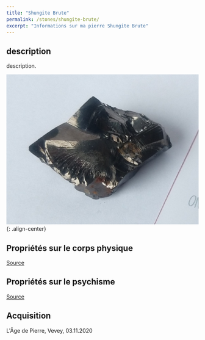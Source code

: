 ```yaml
---
title: "Shungite Brute"
permalink: /stones/shungite-brute/
excerpt: "Informations sur ma pierre Shungite Brute"
---
```


## description
description.

![Shungite Brute](/images/stones/ShungiteBrute_AgeDePierre_20201103.jpg "Shungite Brute"){: .align-center}


## Propriétés sur le corps physique


[Source](https://)


## Propriétés sur le psychisme


[Source](https://)

## Acquisition
L'Âge de Pierre, Vevey, 03.11.2020
